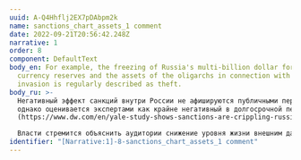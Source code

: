 ```yaml
---
uuid: A-Q4Hhflj2EX7pDAbpm2k
name: sanctions_chart_assets_1 comment
date: 2022-09-21T20:56:42.248Z
narrative: 1
order: 8
component: DefaultText
body_en: For example, the freezing of Russia's multi-billion dollar foreign
  currency reserves and the assets of the oligarchs in connection with the
  invasion is regularly described as theft.
body_ru: >-
  Негативный эффект санкций внутри России не афишируются публичными персонами,
  однако оценивается экспертами как крайне негативный в долгосрочной перспективе
  (https://www.dw.com/en/yale-study-shows-sanctions-are-crippling-russias-economy/a-62623738).\

  Власти стремится объяснить аудитории снижение уровня жизни внешним давлением и несправедливостью недружественных стран.
identifier: "[Narrative:1]-8-sanctions_chart_assets_1 comment"
---
```

